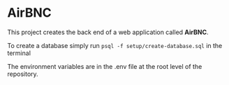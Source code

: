 # AirBNC

This project creates the back end of a web application called **AirBNC**.

To create a database simply run `psql -f setup/create-database.sql` in the terminal

The environment variables are in the .env file at the root level of the repository. 


